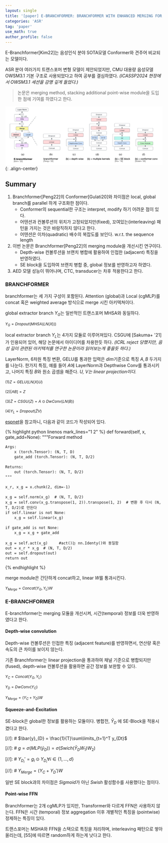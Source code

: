 ```yaml
---
layout: single
title: '[paper] E-BRANCHFORMER: BRANCHFORMER WITH ENHANCED MERGING FOR SPEECH RECOGNITION'
categories: 'ASR'
tag: 'paper'
use_math: true
author_profile: false
---
```


E-Branchformer[Kim22]는 음성인식 분야 SOTA모델 Conformer와 견주어 비교되는 모델이다.

ASR 분야 여러가지 트랜스포머 변형 모델이 제안되었지만, CMU 대용량 음성모델 OWSM3.1 기본 구조로 사용되었다고 하여 공부를 결심하였다. <span style="font-size: 14px;">*(ICASSP2024 현장에서 OWSM3.1 세션을 감명 깊게 들었다.)*</span>

> <span style="font-size: 14px;">논문은 merging method, stacking additional point-wise module을 도입한 점에 기여를 하였다고 한다.</span>

![ebranchformer](/assets/images/2024-11-23-ebranchformer.png){: .align-center}

## Summary
1. Branchformer[Peng22]의 Conformer[Gulati20]와 차이점은 local, global branch를 parallel 하게 구조화한 점이다.
    - Conformer의 sequential한 구조는 interpret, modify 하기 어려운 점이 있다.
    - 어텐션과 컨볼루션의 위치가 고정되었지만(fixed), 꼬여있는(interleaving) 패턴을 가지는 것은 바람직하지 않다고 한다.
    - 어텐션은 이차(quadratic) 배수의 복잡도를 보인다. w.r.t. the sequence length
2. 이번 논문은 Branchformer[Peng22]의 merging module을 개선시킨 연구이다.
    - Depth-wise 컨볼루션을 브랜치 병합에 활용하여 인접한 (adjacent) 특징을 반영하였다.
    - SE block을 도입하여 브랜치 병합 중, global 정보를 반영하고자 하였다.
3. AED 모델 성능이 뛰어나며, CTC, transducer는 차후 적용한다고 한다.

### BRANCHFORMER
branchformer는 세 가지 구성이 포함된다. Attention (global)과 Local (cgMLP)를 concat 혹은 weighted average 방식으로 merge 시킨 아키텍쳐이다.

global extractor branch $Y_{G}$는 일반적인 트랜스포머 MHSA와 동일하다.

<span style="font-size: 12px;"> $Y_{G}=Dropout(MHSA(LN(X)))$ </span>

local extractor branch $Y_{L}$는 4가지 모듈로 이루어져있다. CSGU에 [Sakuma+ '21]가 인용되어 있어, 해당 논문에서 아이디어를 차용한듯 하다. *(ICRL reject 당했지만, 음성 길이 관련된 아키텍처를 연구한 논문이라 읽어보는게 좋을듯 하다.)*

LayerNorm, 6차원 특징 변환, GELU를 통과한 입력은 $dim$기준으로 특징 $A, B$ 두가지를 나눈다. 한가지 특징, 예를 들어 $A$에 LayerNorm과 Depthwise Conv를 통과시키고, 나머지 특징 $B$와 원소 곱셈을 해준다. *$U$, $V$는 linear projection이다.*

<span style="font-size: 12px;"> $(1) Z = GELU(LN(X)U)$ </span>

<span style="font-size: 12px;"> $(2) [A B] = Z$ </span>

<span style="font-size: 12px;"> $(3) \tilde{Z} = CSGU(Z) = A \odot DwConv(LN(B))$ </span>

<span style="font-size: 12px;"> $(4) Y_{L} = Dropout(\tilde{Z}V)$ </span>

[espnet](https://github.com/espnet/espnet/blob/master/espnet2/asr/layers/cgmlp.py)을 참고하니, 다음과 같이 코드가 작성되어 있다.

{% highlight python linenos mark_lines="1 2" %}
def forward(self, x, gate_add=None):
    """Forward method

    Args:
        x (torch.Tensor): (N, T, D)
        gate_add (torch.Tensor): (N, T, D/2)

    Returns:
        out (torch.Tensor): (N, T, D/2)
    """

    x_r, x_g = x.chunk(2, dim=-1)

    x_g = self.norm(x_g)  # (N, T, D/2)
    x_g = self.conv(x_g.transpose(1, 2)).transpose(1, 2)  # 변환 후 다시 (N, T, D/2)로 만든다
    if self.linear is not None:
        x_g = self.linear(x_g)

    if gate_add is not None:
        x_g = x_g + gate_add

    x_g = self.act(x_g)     #act()는 nn.Identy()와 동일함
    out = x_r * x_g  # (N, T, D/2)
    out = self.dropout(out)
    return out
{% endhighlight %}

merge module은 간단하게 concat하고, linear $W$를 통과시킨다.

<span style="font-size: 12px;"> $Y_{Merge} = Concat(Y_{G}, Y_{L})W$ </span>

### E-BRANCHFORMER
E-branchformer는 merging 모듈을 개선시켜, 시간(temporal) 정보를 더욱 반영하였다고 한다. 

#### Depth-wise convolution
Depth-wise 컨볼루션은 인접한 특징 (adjacent feature)를 반영하면서, 연산량 혹은 속도의 큰 차이를 보이지 않는다.

기존 Branchformer는 linear projection을 통과하여 채널 기준으로 병합되지만(fused), depth-wise 컨볼루션을 활용하면 공간 정보를 보완할 수 있다.

<span style="font-size: 12px;"> $Y_{C} = Concat(Y_{G}, Y_{L})$ </span>

<span style="font-size: 12px;"> $Y_{D} = DwConv(Y_{C})$ </span>

<span style="font-size: 12px;"> $Y_{Merge} = (Y_{C} + Y_{D})W$ </span>

#### Squeeze-and-Excitation
SE-block은 global한 정보를 활용하는 모듈이다. 병합전, $\bar{Y}_{D}$ 에 SE-Block을 적용시켰다고 한다.

[//]: # $\bar{y}_{D} = \frac{1}{T}\sum\limits_{t=1}^T y_{Dt}$

[//]: # $g = \sigma(MLP(\bar{y}_{D})) = \sigma(Swich(\bar{Y}_{D}W_{1})W_{2})$

[//]: # $Y_{D_i}' = g_{i} \odot Y_{D_{i}} \forall i \in \{1, \ldots, d\}$

[//]: # $Y_{Merge} = (Y_{C} + Y_{D}')W$

일반 SE block과의 차이점은 $Sigmoid$가 아닌 $Swish$ 활성함수를 사용했다는 점이다.

#### Point-wise FFN
Branchformer는 2개 cgMLP가 있지만, Transformer와 다르게 FFN은 사용하지 않는다. FFN은 시간 (temporal) 정보 aggregation 이후 개별적인 특징을 (pointwise) 정제하는 특징이 있다.

트랜스포머는 MSHA와 FFN을 스택으로 특징을 처리하며, interleaving 패턴으로 쌓아올리는데, [55]에 따르면 random하게 하는게 낫다고 한다. 